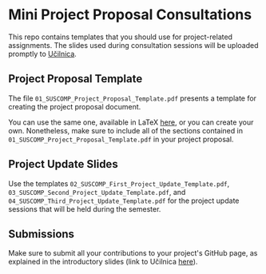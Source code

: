# Mini Project Proposal Consultations

This repo contains templates that you should use for project-related assignments. The slides used during consultation sessions will be uploaded promptly to [Učilnica](https://ucilnica.fri.uni-lj.si/course/view.php?id=5841).

## Project Proposal Template

The file ```01_SUSCOMP_Project_Proposal_Template.pdf``` presents a template for creating the project proposal document. 

You can use the same one, available in LaTeX [here](https://www.overleaf.com/latex/templates/project-proposal-template/whgtpdghprtb), or you can create your own. Nonetheless, make sure to include all of the sections contained in ```01_SUSCOMP_Project_Proposal_Template.pdf``` in your project proposal.

## Project Update Slides

Use the templates ```02_SUSCOMP_First_Project_Update_Template.pdf```, ```03_SUSCOMP_Second_Project_Update_Template.pdf```, and ```04_SUSCOMP_Third_Project_Update_Template.pdf``` for the project update sessions that will be held during the semester.

## Submissions

Make sure to submit all your contributions to your project's GitHub page, as explained in the introductory slides (link to Učilnica [here](https://ucilnica.fri.uni-lj.si/mod/resource/view.php?id=59907)).
